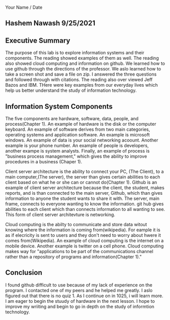 Your Name / Date
## Hashem Nawash 9/25/2021

## Executive Summary

The purpose of this lab is to explore information systems and their components. The reading showed examples of them as well. The reading also showed cloud computing and information on github. We learned how to use github through the directions of the professor. We aslo learned how to take a screen shot and save a file on zip. I answered the three questions and followed through with citations. The reading also over viewed Jeff Bazos and IBM. THere were key examples from our everyday lives which help us better understand the study of information technology. 

## Information System Components
The five components are hardware, software, data, people, and process(Chapter 1). An example of hardware is the disk or the computer keyboard. An example of software derives from two main categories, operating systems and application software. An example is microsoft windows. An example of data is your social networking acoount. Another example is your phone number. An example of people is developers, another exampe is system analysts. Finally, an example of process is "business process management," which gives the ability to improve procedures in a business (Chaper 1).


Client server architecture is the ability to connect your PC, (The Client), to a main computer,(The server), the server than gives certain abilities to each client based on what he or she can or cannot do(Chapter 1). Github is an example of client server architecture because the client, the student, makes reports, and is than connected to the main server, Github, which than gives information to anyone the student wants to share it with. The server, main frame, connects to everyone wanting to know the information. git hub gives abilities to each client which than connects information to all wanting to see. This form of client server architevture is networking. 

  
 Cloud computing is the abilty to communicate and store data witout knowing where the information is coming from(wikipedia). For eample it is as if elecricity is sent to users and they don't need to worry about hwere it comes from(Wikipedia). An example of cloud computing is the internet on a mobile device. Another example is twitter on a cell phone.  Cloud computing makes way for "applications to be part of the communications channel rather than a repository of programs and information(Chapter 1)."

## Conclusion
 I found github difficult to use because of my lack of experience on the program. I contacted one of my peers and he helped me greatly. I aslo figured out that there is no quiz 1.
 As I continue on in 1025, i will learn more. I am eager to begin the stuudy of hardware in the next lesson. I hope to improve my wriiting and begin to go in depth on the study of informtion technology.
